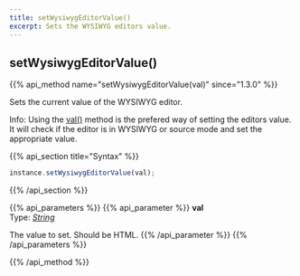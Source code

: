 ```yaml
---
title: setWysiwygEditorValue()
excerpt: Sets the WYSIWYG editors value.
---
```

## setWysiwygEditorValue()

{{% api_method name="setWysiwygEditorValue(val)" since="1.3.0" %}}

Sets the current value of the WYSIWYG editor.

<span class="Label Label--info">Info:</span> Using the [val()](/api/sceditor/val/) method is the prefered way of setting the editors value. It will check if the editor is in WYSIWYG or source mode and set the appropriate value.


{{% api_section title="Syntax" %}}
```js
instance.setWysiwygEditorValue(val);
```
{{% /api_section %}}


{{% api_parameters %}}
{{% api_parameter %}}
**val**  
Type: *[String](/api/types/#string)*

The value to set. Should be HTML.
{{% /api_parameter %}}
{{% /api_parameters %}}

{{% /api_method %}}
